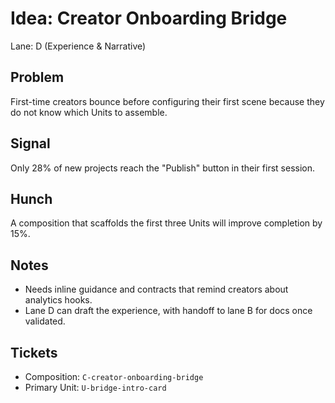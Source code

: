 # Idea: Creator Onboarding Bridge

Lane: D (Experience & Narrative)

## Problem

First-time creators bounce before configuring their first scene because they do not know which Units to assemble.

## Signal

Only 28% of new projects reach the "Publish" button in their first session.

## Hunch

A composition that scaffolds the first three Units will improve completion by 15%.

## Notes

- Needs inline guidance and contracts that remind creators about analytics hooks.
- Lane D can draft the experience, with handoff to lane B for docs once validated.

## Tickets

- Composition: `C-creator-onboarding-bridge`
- Primary Unit: `U-bridge-intro-card`
